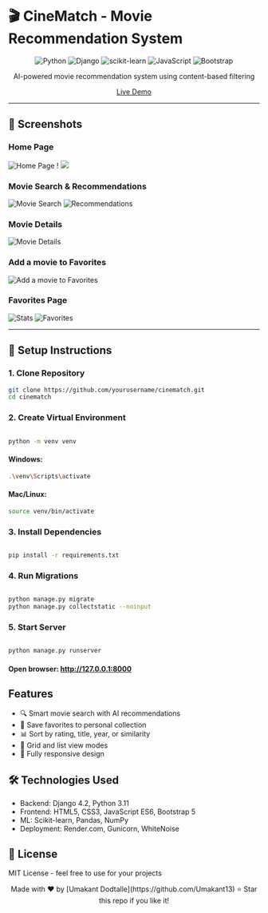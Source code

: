 # 🎬 CineMatch - Movie Recommendation System

<div align="center">

![Python](https://img.shields.io/badge/Python-3776AB?style=for-the-badge&logo=python&logoColor=white)
![Django](https://img.shields.io/badge/Django-092E20?style=for-the-badge&logo=django&logoColor=white)
![scikit-learn](https://img.shields.io/badge/scikit--learn-F7931E?style=for-the-badge&logo=scikit-learn&logoColor=white)
![JavaScript](https://img.shields.io/badge/JavaScript-F7DF1E?style=for-the-badge&logo=javascript&logoColor=black)
![Bootstrap](https://img.shields.io/badge/Bootstrap-7952B3?style=for-the-badge&logo=bootstrap&logoColor=white)

AI-powered movie recommendation system using content-based filtering

[Live Demo](https://cinematch-ilc7.onrender.com/)

</div>

---

## 📸 Screenshots

### Home Page
![Home Page](https://drive.google.com/uc?export=view&id=1PEKXU1n6-udz_AtNpRwzAJu1KYcq47QY)
! [](https://drive.google.com/file/d/12TXp7KdSKF2RvFcMsgN5JLpowzT09FUk/view?usp=drive_link)
![](https://drive.google.com/file/d/1sBSSMS8aH26PbjwYeH5Jyd0gg0IakweO/view?usp=drive_link)

### Movie Search & Recommendations
![Movie Search](https://drive.google.com/file/d/1UdJvb8XgWXP22iE5BQl6gqOwmI-0Q2Id/view?usp=drive_link)
![Recommendations](https://drive.google.com/file/d/1dMcvwxLdvcfHC2loobAhVL4bMPYyBvdD/view?usp=drive_link)

### Movie Details
![Movie Details](https://drive.google.com/file/d/1YaTDoYZVD9NrZp2tVQCv5Xz5mdByx9xp/view?usp=drive_link)

### Add a movie to Favorites

![Add a movie to Favorites](https://drive.google.com/file/d/1ltEVzilKz7PdTVuNVYHceX37cGGhrthd/view?usp=drive_link)

### Favorites Page

![Stats](https://drive.google.com/file/d/1QRLfKd0r-NVCmMW3Xtz0ppk7Dsx8-8ry/view?usp=drive_link)
![Favorites](https://drive.google.com/file/d/1T-chwHIA-R3l3llVL7qgwAL1OL8pVRNE/view?usp=drive_link)


---


## 🚀 Setup Instructions

### 1. Clone Repository
```bash
git clone https://github.com/yourusername/cinematch.git
cd cinematch

```
### 2. Create Virtual Environment
``` bash

python -m venv venv
```
#### Windows:
``` bash
.\venv\Scripts\activate
```

#### Mac/Linux:
```bash
source venv/bin/activate
```

### 3. Install Dependencies
``` bash

pip install -r requirements.txt
```

### 4. Run Migrations
``` bash

python manage.py migrate
python manage.py collectstatic --noinput
```

### 5. Start Server
``` bash

python manage.py runserver
```

#### Open browser: http://127.0.0.1:8000

## Features
- 🔍 Smart movie search with AI recommendations
- 💾 Save favorites to personal collection
- 📊 Sort by rating, title, year, or similarity
- 🎨 Grid and list view modes
- 📱 Fully responsive design


## 🛠️ Technologies Used

- Backend: Django 4.2, Python 3.11  
- Frontend: HTML5, CSS3, JavaScript ES6, Bootstrap 5  
- ML: Scikit-learn, Pandas, NumPy  
- Deployment: Render.com, Gunicorn, WhiteNoise  

## 📝 License

MIT License - feel free to use for your projects

<div align="center">
Made with ❤️ by [Umakant Dodtalle](https://github.com/Umakant13)  
⭐ Star this repo if you like it!
</div>

